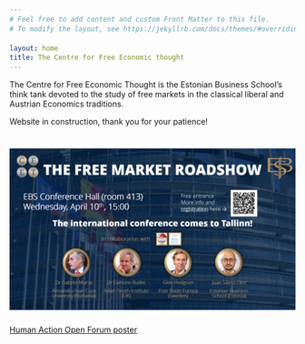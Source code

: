 ```yaml
---
# Feel free to add content and custom Front Matter to this file.
# To modify the layout, see https://jekyllrb.com/docs/themes/#overriding-theme-defaults

layout: home
title: The Centre for Free Economic thought
---
```


The Centre for Free Economic Thought is the Estonian Business School’s think tank devoted to the study of free markets in the classical liberal and Austrian Economics traditions.

Website in construction, thank you for your patience!

# [![FMRS 2024 Tallinn main poster.](/img/2023-03-30-fmrs2024-invite/FMRS%202024%20main%20poster%20v04.png)](https://www.cfet.ee/2024/03/20/fmrs2024-invite.html)


[Human Action Open Forum poster](/img/24-05-08-openforum-humanaction.png)




